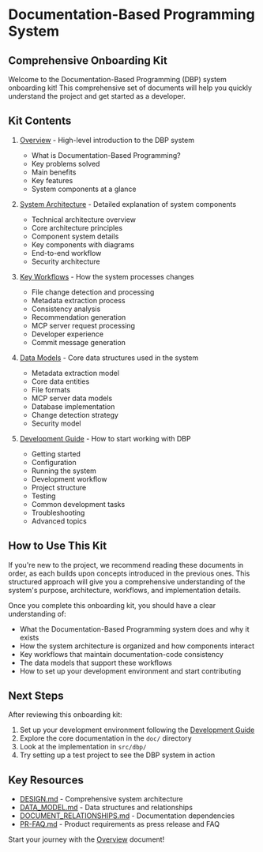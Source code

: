 # Documentation-Based Programming System
## Comprehensive Onboarding Kit

Welcome to the Documentation-Based Programming (DBP) system onboarding kit! This comprehensive set of documents will help you quickly understand the project and get started as a developer.

## Kit Contents

1. [Overview](01_overview.md) - High-level introduction to the DBP system
   - What is Documentation-Based Programming?
   - Key problems solved
   - Main benefits
   - Key features
   - System components at a glance

2. [System Architecture](02_system_architecture.md) - Detailed explanation of system components
   - Technical architecture overview
   - Core architecture principles
   - Component system details
   - Key components with diagrams
   - End-to-end workflow
   - Security architecture

3. [Key Workflows](03_key_workflows.md) - How the system processes changes
   - File change detection and processing
   - Metadata extraction process
   - Consistency analysis
   - Recommendation generation
   - MCP server request processing
   - Developer experience
   - Commit message generation

4. [Data Models](04_data_models.md) - Core data structures used in the system
   - Metadata extraction model
   - Core data entities
   - File formats
   - MCP server data models
   - Database implementation
   - Change detection strategy
   - Security model

5. [Development Guide](05_development_guide.md) - How to start working with DBP
   - Getting started
   - Configuration
   - Running the system
   - Development workflow
   - Project structure
   - Testing
   - Common development tasks
   - Troubleshooting
   - Advanced topics

## How to Use This Kit

If you're new to the project, we recommend reading these documents in order, as each builds upon concepts introduced in the previous ones. This structured approach will give you a comprehensive understanding of the system's purpose, architecture, workflows, and implementation details.

Once you complete this onboarding kit, you should have a clear understanding of:

- What the Documentation-Based Programming system does and why it exists
- How the system architecture is organized and how components interact
- Key workflows that maintain documentation-code consistency
- The data models that support these workflows
- How to set up your development environment and start contributing

## Next Steps

After reviewing this onboarding kit:

1. Set up your development environment following the [Development Guide](05_development_guide.md)
2. Explore the core documentation in the `doc/` directory
3. Look at the implementation in `src/dbp/`
4. Try setting up a test project to see the DBP system in action

## Key Resources

- [DESIGN.md](../../doc/DESIGN.md) - Comprehensive system architecture
- [DATA_MODEL.md](../../doc/DATA_MODEL.md) - Data structures and relationships
- [DOCUMENT_RELATIONSHIPS.md](../../doc/DOCUMENT_RELATIONSHIPS.md) - Documentation dependencies
- [PR-FAQ.md](../../doc/PR-FAQ.md) - Product requirements as press release and FAQ

Start your journey with the [Overview](01_overview.md) document!
